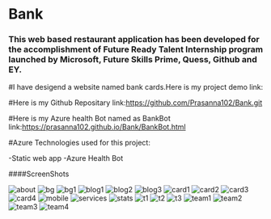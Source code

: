 # Bank

### This web based restaurant application has been developed for the accomplishment of Future Ready Talent Internship program launched by Microsoft, Future Skills Prime, Quess, Github and EY.

#I have desigend a website named bank cards.Here is my project demo link:

#Here is my Github Repositary link:https://github.com/Prasanna102/Bank.git

#Here is my Azure health Bot named as BankBot link:https://prasanna102.github.io/Bank/BankBot.html

#Azure Technologies used for this project:

  -Static web app
  -Azure Health Bot

####ScreenShots


![about](https://user-images.githubusercontent.com/114816345/202844794-2fbaf496-a325-40ec-8943-f0e5cbebf522.jpg)
![bg](https://user-images.githubusercontent.com/114816345/202844796-e2b61086-44a4-4677-a956-3d1f24c82558.jpg)
![bg1](https://user-images.githubusercontent.com/114816345/202844797-96d63b32-20f5-4bd4-91f9-d55c3bc4cc65.jpg)
![blog1](https://user-images.githubusercontent.com/114816345/202844802-058b3dbf-48e6-4ccc-8ba0-2e53d358594e.jpg)
![blog2](https://user-images.githubusercontent.com/114816345/202844803-60452985-703d-4ce3-8ff1-db17cb4d6b03.jpg)
![blog3](https://user-images.githubusercontent.com/114816345/202844804-5b2f143c-cd4b-4e11-8ccc-8e430cf9a83f.jpg)
![card1](https://user-images.githubusercontent.com/114816345/202844805-fdb439fd-097f-4064-834b-65c38c9e1fc5.png)
![card2](https://user-images.githubusercontent.com/114816345/202844806-98ef98d5-5c76-4e34-b71b-7b0acc07010e.png)
![card3](https://user-images.githubusercontent.com/114816345/202844807-221abf88-935e-42d3-861f-33dc56866491.png)
![card4](https://user-images.githubusercontent.com/114816345/202844808-a17cc70c-8dc2-4d09-9c7f-b886cbbd7885.png)
![mobile](https://user-images.githubusercontent.com/114816345/202844811-f36d3938-2f77-4137-9a2d-9f4edf0a75f5.png)
![services](https://user-images.githubusercontent.com/114816345/202844813-b9392782-71f4-4968-acf4-597a1e82c354.jpg)
![stats](https://user-images.githubusercontent.com/114816345/202844814-da572ca5-3433-4896-973e-20dae4dffdef.jpg)
![t1](https://user-images.githubusercontent.com/114816345/202844815-d887e1ea-fa40-4a0b-9a98-4f6699430996.jpg)
![t2](https://user-images.githubusercontent.com/114816345/202844816-60a8c56c-77bc-4c4f-b2b2-5f6680d3d8b0.jpg)
![t3](https://user-images.githubusercontent.com/114816345/202844817-a3b65a62-7fca-48a4-937d-ab78b515c60f.jpg)
![team1](https://user-images.githubusercontent.com/114816345/202844818-15eb3f2c-a3b2-453e-825b-dc27132ab24f.jpg)
![team2](https://user-images.githubusercontent.com/114816345/202844819-53037fd9-e1e3-4e75-a1b8-c2c59c14b49a.jpg)
![team3](https://user-images.githubusercontent.com/114816345/202844821-c3bca199-fb32-4945-9c83-840d4c14920c.jpg)
![team4](https://user-images.githubusercontent.com/114816345/202844823-6208e856-6bbc-49f8-a031-0047a1a400ee.jpg)
